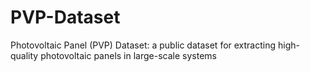 # PVP-Dataset
Photovoltaic Panel (PVP) Dataset: a public dataset for extracting high-quality photovoltaic panels in large-scale systems
